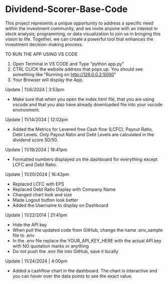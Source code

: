# Dividend-Scorer-Base-Code
 This project represents a unique opportunity to address a specific need within the investment community, and we invite anyone with an interest in stock analysis, programming, or data visualization to join us in bringing this vision to life. Together, we can create a powerful tool that enhances the investment decision-making process. 

TO RUN THE APP USING VS CODE
1. Open Terminal in VS CODE and Type "python app.py"
2. CTRL CLICK the website address that pops up. You should see something like "Running on http://126.0.0.2:5000"
3. Your Browser will display the App.


Update  |  11/6/2024  |  3:53pm
- Make sure that when you open the index.html file, that you are using vscode and that you also have already downloaded file into your vscode environment.

Update | 11/14/2024 | 12:02pm
- Added the Metrics for Levered free Cash flow (LCFC), Payout Ratio, Debt Levels. Only Payout Ratio and Debt Levels are calculated in the dividend score 50/50. 

Update | 11/19/2024 | 18:41pm
- Formatted numbers displayed on the dashboard for everything except LCFC and Debt Ratio.

Update | 11/20/2024 | 16:42pm
- Replaced LCFC with EPS
- Replaced Debt Ratio Display with Company Name
- Changed chart look and size
- Made Logout button look better
- Added the Username to display on Dashboard

Update | 11/22/2014 | 21:41pm
- Hide the API key
- When pull the updated code from GitHub, change the name .env_sample file to .env
- In the .env file replace the YOUR_API_KEY_HERE with the actual API key with NO quotation marks or anything
- Do not push the .env file into GitHub, save it locally

Update | 11/24/2024 | 4:00pm
- Added a cashflow chart in the dashboard. The chart is interactive and you can hover over the data points to see the exact value.
 
